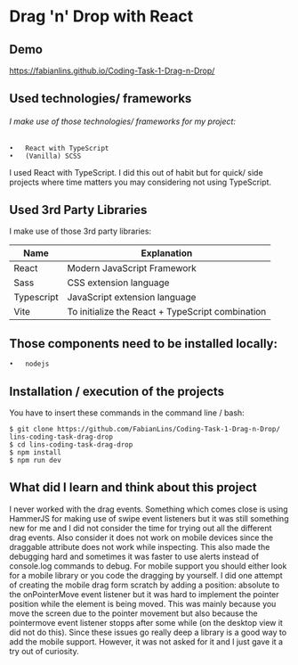 # Drag 'n' Drop with React
## Demo
https://fabianlins.github.io/Coding-Task-1-Drag-n-Drop/

## Used technologies/ frameworks
###### I make use of those technologies/ frameworks for my project:
	•	React with TypeScript
	•	(Vanilla) SCSS

I used React with TypeScript. I did this out of habit but for quick/ side projects where time matters you may considering not using TypeScript.

## Used 3rd Party Libraries
I make use of those 3rd party libraries:

| Name | Explanation |
| ------------- | ------------- |
| React | Modern JavaScript Framework|
| Sass | CSS extension language|
| Typescript | JavaScript extension language|
| Vite | To initialize the React + TypeScript combination|


## Those components need to be installed locally:
	•	nodejs

## Installation / execution of the projects

You have to insert these commands in the command line / bash:

```console
$ git clone https://github.com/FabianLins/Coding-Task-1-Drag-n-Drop/ lins-coding-task-drag-drop
$ cd lins-coding-task-drag-drop
$ npm install
$ npm run dev
```

## What did I learn and think about this project
I never worked with the drag events. Something which comes close is using HammerJS for making use of swipe event listeners but it was still something new for me and I did not consider the time for trying out all the different drag events.
Also consider it does not work on mobile devices since the draggable attribute does not work while inspecting. This also made the debugging hard and sometimes it was faster to use alerts instead of console.log commands to debug.
For mobile support you should either look for a mobile library or you code the dragging by yourself. I did one attempt of creating the mobile drag form scratch by adding a position: absolute to the onPointerMove event listener but it was hard to implement the pointer position while the element is being moved. This was mainly because you move the screen due to the pointer movement but also because the pointermove event listener stopps after some while (on the desktop view it did not do this). Since these issues go really deep a library is a good way to add the mobile support. However, it was not asked for it and I just gave it a try out of curiosity.
